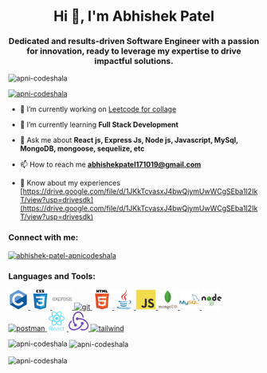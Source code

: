 <h1 align="center">Hi 👋, I'm Abhishek Patel</h1>
<h3 align="center">Dedicated and results-driven Software Engineer with a passion for innovation, ready to leverage my expertise to drive impactful solutions.</h3>

<p align="left"> <img src="https://komarev.com/ghpvc/?username=apni-codeshala&label=Profile%20views&color=0e75b6&style=flat" alt="apni-codeshala" /> </p>

<p align="left"> <a href="https://github.com/ryo-ma/github-profile-trophy"><img src="https://github-profile-trophy.vercel.app/?username=apni-codeshala" alt="apni-codeshala" /></a> </p>

- 🔭 I’m currently working on [Leetcode for collage](https://github.com/apni-codeshala/LITCoders)

- 🌱 I’m currently learning **Full Stack Development**

- 💬 Ask me about **React js, Express Js, Node js, Javascript, MySql, MongoDB, mongoose, sequelize, etc**

- 📫 How to reach me **abhishekpatel171019@gmail.com**

- 📄 Know about my experiences [https://drive.google.com/file/d/1JKkTcvasxJ4bwQjymUwWCgSEba1I2IkT/view?usp=drivesdk](https://drive.google.com/file/d/1JKkTcvasxJ4bwQjymUwWCgSEba1I2IkT/view?usp=drivesdk)

<h3 align="left">Connect with me:</h3>
<p align="left">
<a href="https://linkedin.com/in/abhishek-patel-apnicodeshala" target="blank"><img align="center" src="https://raw.githubusercontent.com/rahuldkjain/github-profile-readme-generator/master/src/images/icons/Social/linked-in-alt.svg" alt="abhishek-patel-apnicodeshala" height="30" width="40" /></a>
</p>

<h3 align="left">Languages and Tools:</h3>
<p align="left"> <a href="https://www.cprogramming.com/" target="_blank" rel="noreferrer"> <img src="https://raw.githubusercontent.com/devicons/devicon/master/icons/c/c-original.svg" alt="c" width="40" height="40"/> </a> <a href="https://www.w3schools.com/css/" target="_blank" rel="noreferrer"> <img src="https://raw.githubusercontent.com/devicons/devicon/master/icons/css3/css3-original-wordmark.svg" alt="css3" width="40" height="40"/> </a> <a href="https://expressjs.com" target="_blank" rel="noreferrer"> <img src="https://raw.githubusercontent.com/devicons/devicon/master/icons/express/express-original-wordmark.svg" alt="express" width="40" height="40"/> </a> <a href="https://git-scm.com/" target="_blank" rel="noreferrer"> <img src="https://www.vectorlogo.zone/logos/git-scm/git-scm-icon.svg" alt="git" width="40" height="40"/> </a> <a href="https://www.w3.org/html/" target="_blank" rel="noreferrer"> <img src="https://raw.githubusercontent.com/devicons/devicon/master/icons/html5/html5-original-wordmark.svg" alt="html5" width="40" height="40"/> </a> <a href="https://www.java.com" target="_blank" rel="noreferrer"> <img src="https://raw.githubusercontent.com/devicons/devicon/master/icons/java/java-original.svg" alt="java" width="40" height="40"/> </a> <a href="https://developer.mozilla.org/en-US/docs/Web/JavaScript" target="_blank" rel="noreferrer"> <img src="https://raw.githubusercontent.com/devicons/devicon/master/icons/javascript/javascript-original.svg" alt="javascript" width="40" height="40"/> </a> <a href="https://www.mongodb.com/" target="_blank" rel="noreferrer"> <img src="https://raw.githubusercontent.com/devicons/devicon/master/icons/mongodb/mongodb-original-wordmark.svg" alt="mongodb" width="40" height="40"/> </a> <a href="https://www.mysql.com/" target="_blank" rel="noreferrer"> <img src="https://raw.githubusercontent.com/devicons/devicon/master/icons/mysql/mysql-original-wordmark.svg" alt="mysql" width="40" height="40"/> </a> <a href="https://nodejs.org" target="_blank" rel="noreferrer"> <img src="https://raw.githubusercontent.com/devicons/devicon/master/icons/nodejs/nodejs-original-wordmark.svg" alt="nodejs" width="40" height="40"/> </a> <a href="https://postman.com" target="_blank" rel="noreferrer"> <img src="https://www.vectorlogo.zone/logos/getpostman/getpostman-icon.svg" alt="postman" width="40" height="40"/> </a> <a href="https://reactjs.org/" target="_blank" rel="noreferrer"> <img src="https://raw.githubusercontent.com/devicons/devicon/master/icons/react/react-original-wordmark.svg" alt="react" width="40" height="40"/> </a> <a href="https://redux.js.org" target="_blank" rel="noreferrer"> <img src="https://raw.githubusercontent.com/devicons/devicon/master/icons/redux/redux-original.svg" alt="redux" width="40" height="40"/> </a> <a href="https://tailwindcss.com/" target="_blank" rel="noreferrer"> <img src="https://www.vectorlogo.zone/logos/tailwindcss/tailwindcss-icon.svg" alt="tailwind" width="40" height="40"/> </a> </p>

<p><img align="left" src="https://github-readme-stats.vercel.app/api/top-langs?username=apni-codeshala&show_icons=true&locale=en&layout=compact" alt="apni-codeshala" /></p>

<p>&nbsp;<img align="center" src="https://github-readme-stats.vercel.app/api?username=apni-codeshala&show_icons=true&locale=en" alt="apni-codeshala" /></p>

<p><img align="center" src="https://github-readme-streak-stats.herokuapp.com/?user=apni-codeshala&" alt="apni-codeshala" /></p>

